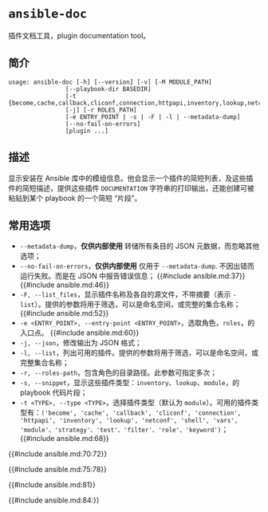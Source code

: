 # `ansible-doc`

插件文档工具，plugin documentation tool。

## 简介

```console
usage: ansible-doc [-h] [--version] [-v] [-M MODULE_PATH]
                [--playbook-dir BASEDIR]
                [-t {become,cache,callback,cliconf,connection,httpapi,inventory,lookup,netconf,shell,vars,module,strategy,test,filter,role,keyword}]
                [-j] [-r ROLES_PATH]
                [-e ENTRY_POINT | -s | -F | -l | --metadata-dump]
                [--no-fail-on-errors]
                [plugin ...]
```


## 描述

显示安装在 Ansible 库中的模组信息。他会显示一个插件的简短列表，及这些插件的简短描述，提供这些插件 `DOCUMENTATION` 字符串的打印输出，还能创建可被粘贴到某个 playbook 的一个简短 “片段”。


## 常用选项


- `--metadata-dump`，**仅供内部使用** 转储所有条目的 JSON 元数据，而忽略其他选项；
- `--no-fail-on-errors`，**仅供内部使用** 仅用于 `--metadata-dump`. 不因出错而运行失败。而是在 JSON 中报告错误信息；
{{#include ansible.md:37}}
{{#include ansible.md:46}}
- `-F, --list_files`，显示插件名称及各自的源文件，不带摘要（表示 `-list`）。提供的参数将用于筛选，可以是命名空间，或完整的集合名称；
{{#include ansible.md:52}}
- `-e <ENTRY_POINT>, --entry-point <ENTRY_POINT>`，选取角色，`roles`，的入口点。
{{#include ansible.md:60}}
- `-j, --json`，修改输出为 JSON 格式；
- `-l, --list`，列出可用的插件。提供的参数将用于筛选，可以是命名空间，或完整集合名称；
- `-r, --roles-path`，包含角色的目录路径。此参数可指定多次；
- `-s, --snippet`，显示这些插件类型：`inventory`、`lookup`、`module`，的 playbook 代码片段；
- `-t <TYPE>, --type <TYPE>`，选择插件类型（默认为 `module`）。可用的插件类型有：`('become', 'cache', 'callback', 'cliconf', 'connection', 'httpapi', 'inventory', 'lookup', 'netconf', 'shell', 'vars', 'module'、'strategy'、'test'、'filter'、'role'、'keyword')`；
{{#include ansible.md:68}}


{{#include ansible.md:70:72}}


{{#include ansible.md:75:78}}


{{#include ansible.md:81}}

{{#include ansible.md:84:}}
